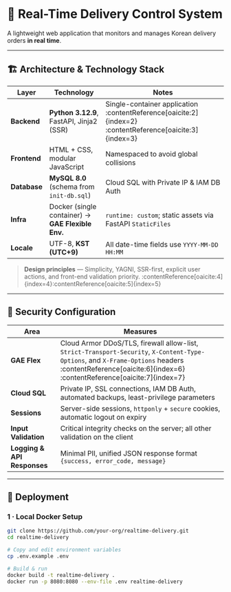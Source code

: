 # 🚚 Real-Time Delivery Control System

A lightweight web application that monitors and manages Korean delivery orders **in real time**.  


---

## 🏗️ Architecture & Technology Stack

| Layer        | Technology                                           | Notes |
|--------------|------------------------------------------------------|-------|
| **Backend**  | **Python 3.12.9**, FastAPI, Jinja2 (SSR)             | Single-container application :contentReference[oaicite:2]{index=2}&#8203;:contentReference[oaicite:3]{index=3} |
| **Frontend** | HTML + CSS, modular JavaScript                       | Namespaced to avoid global collisions |
| **Database** | **MySQL 8.0** (schema from `init-db.sql`)            | Cloud SQL with Private IP & IAM DB Auth |
| **Infra**    | Docker (single container) → **GAE Flexible Env.**    | `runtime: custom`; static assets via FastAPI `StaticFiles` |
| **Locale**   | UTF-8, **KST (UTC+9)**                               | All date-time fields use `YYYY-MM-DD HH:MM` |

> **Design principles** — Simplicity, YAGNI, SSR-first, explicit user actions, and front-end validation priority. :contentReference[oaicite:4]{index=4}&#8203;:contentReference[oaicite:5]{index=5}

---

## 🔐 Security Configuration

| Area          | Measures |
|---------------|----------|
| **GAE Flex**  | Cloud Armor DDoS/TLS, firewall allow-list, `Strict-Transport-Security`, `X-Content-Type-Options`, and `X-Frame-Options` headers :contentReference[oaicite:6]{index=6}&#8203;:contentReference[oaicite:7]{index=7} |
| **Cloud SQL** | Private IP, SSL connections, IAM DB Auth, automated backups, least-privilege parameters |
| **Sessions**  | Server-side sessions, `httponly` + `secure` cookies, automatic logout on expiry |
| **Input Validation** | Critical integrity checks on the server; all other validation on the client |
| **Logging & API Responses** | Minimal PII, unified JSON response format `{success, error_code, message}` |

---

## 🚀 Deployment

### 1 · Local Docker Setup
```bash
git clone https://github.com/your-org/realtime-delivery.git
cd realtime-delivery

# Copy and edit environment variables
cp .env.example .env

# Build & run
docker build -t realtime-delivery .
docker run -p 8080:8080 --env-file .env realtime-delivery
